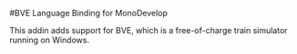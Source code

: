 #BVE Language Binding for MonoDevelop

This addin adds support for BVE, which is a free-of-charge train simulator running on Windows.
